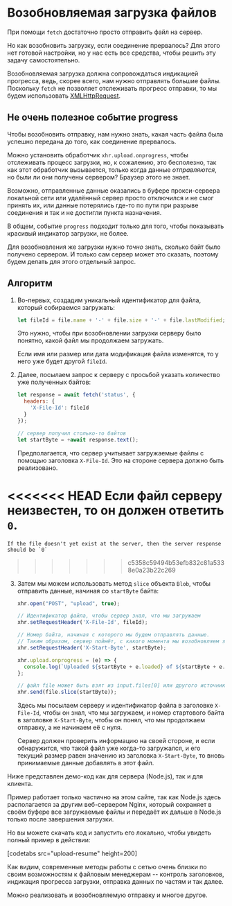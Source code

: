 # Возобновляемая загрузка файлов

При помощи `fetch` достаточно просто отправить файл на сервер.

Но как возобновить загрузку, если соединение прервалось? Для этого нет готовой настройки, но у нас есть все средства, чтобы решить эту задачу самостоятельно.

Возобновляемая загрузка должна сопровождаться индикацией прогресса, ведь, скорее всего, нам нужно отправлять большие файлы. Поскольку `fetch` не позволяет отслеживать прогресс отправки, то мы будем использовать [XMLHttpRequest](info:xmlhttprequest).

## Не очень полезное событие progress

Чтобы возобновить отправку, нам нужно знать, какая часть файла была успешно передана до того, как соединение прервалось.

Можно установить обработчик `xhr.upload.onprogress`, чтобы отслеживать процесс загрузки, но, к сожалению, это бесполезно, так как этот обработчик вызывается, только когда данные *отправляются*, но были ли они получены сервером? Браузер этого не знает.

Возможно, отправленные данные оказались в буфере прокси-сервера локальной сети или удалённый сервер просто отключился и не смог принять их, или данные потерялись где-то по пути при разрыве соединения и так и не достигли пункта назначения.

В общем, событие `progress` подходит только для того, чтобы показывать красивый индикатор загрузки, не более.

Для возобновления же загрузки нужно *точно* знать, сколько байт было получено сервером. И только сам сервер может это сказать, поэтому будем делать для этого отдельный запрос.

## Алгоритм

1. Во-первых, создадим уникальный идентификатор для файла, который собираемся загружать:
    ```js
    let fileId = file.name + '-' + file.size + '-' + file.lastModified;
    ```
    Это нужно, чтобы при возобновлении загрузки серверу было понятно, какой файл мы продолжаем загружать.

    Если имя или размер или дата модификация файла изменятся, то у него уже будет другой `fileId`.

2. Далее, посылаем запрос к серверу с просьбой указать количество уже полученных байтов:
    ```js
    let response = await fetch('status', {
      headers: {
        'X-File-Id': fileId
      }
    });

    // сервер получил столько-то байтов
    let startByte = +await response.text();
    ```

    Предполагается, что сервер учитывает загружаемые файлы с помощью заголовка `X-File-Id`. Это на стороне сервера должно быть реализовано.

<<<<<<< HEAD
    Если файл серверу неизвестен, то он должен ответить `0`.
=======
    If the file doesn't yet exist at the server, then the server response should be `0`
>>>>>>> c5358c59494b53efb832c81a5338e0a23b22c269

3. Затем мы можем использовать метод `slice` объекта `Blob`, чтобы отправить данные, начиная со `startByte` байта:
    ```js
    xhr.open("POST", "upload", true);

    // Идентификатор файла, чтобы сервер знал, что мы загружаем
    xhr.setRequestHeader('X-File-Id', fileId);

    // Номер байта, начиная с которого мы будем отправлять данные.
    // Таким образом, сервер поймёт, с какого момента мы возобновляем загрузку
    xhr.setRequestHeader('X-Start-Byte', startByte);

    xhr.upload.onprogress = (e) => {
      console.log(`Uploaded ${startByte + e.loaded} of ${startByte + e.total}`);
    };

    // файл file может быть взят из input.files[0] или другого источника
    xhr.send(file.slice(startByte));
    ```

    Здесь мы посылаем серверу и идентификатор файла в заголовке `X-File-Id`, чтобы он знал, что мы загружаем, и номер стартового байта в заголовке `X-Start-Byte`, чтобы он понял, что мы продолжаем отправку, а не начинаем её с нуля.

    Сервер должен проверить информацию на своей стороне, и если обнаружится, что такой файл уже когда-то загружался, и его текущий размер равен значению из заголовка `X-Start-Byte`, то вновь принимаемые данные добавлять в этот файл.


Ниже представлен демо-код как для сервера (Node.js), так и для клиента.

Пример работает только частично на этом сайте, так как Node.js здесь располагается за другим веб-сервером Nginx, который сохраняет в своём буфере все загружаемые файлы и передаёт их дальше в Node.js только после завершения загрузки.

Но вы можете скачать код и запустить его локально, чтобы увидеть полный пример в действии:

[codetabs src="upload-resume" height=200]

Как видим, современные методы работы с сетью очень близки по своим возможностям к файловым менеджерам -- контроль заголовков, индикация прогресса загрузки, отправка данных по частям и так далее.

Можно реализовать и возобновляемую отправку и многое другое.
